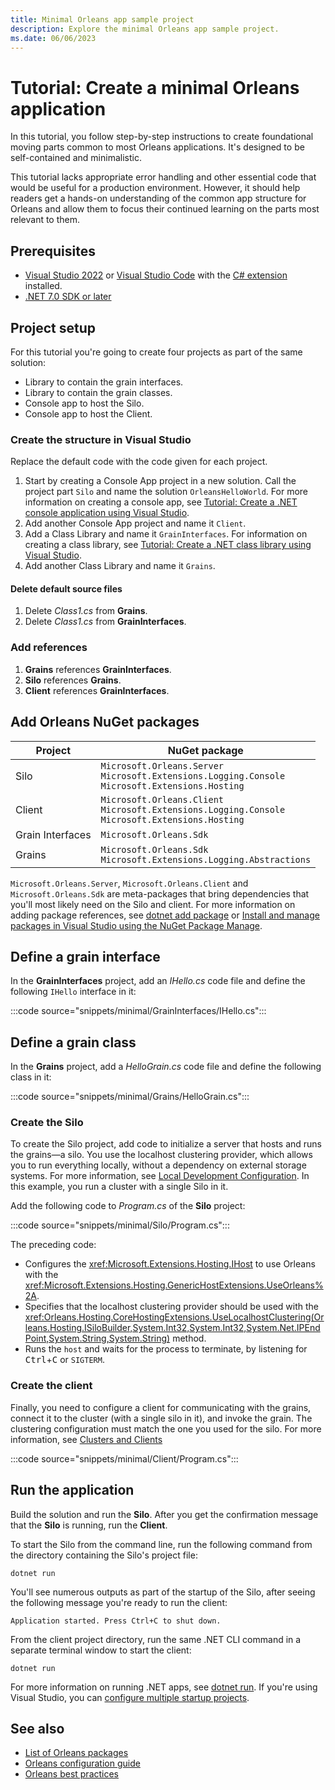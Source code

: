 ```yaml
---
title: Minimal Orleans app sample project
description: Explore the minimal Orleans app sample project.
ms.date: 06/06/2023
---
```


# Tutorial: Create a minimal Orleans application

In this tutorial, you follow step-by-step instructions to create foundational moving parts common to most Orleans applications. It's designed to be self-contained and minimalistic.

This tutorial lacks appropriate error handling and other essential code that would be useful for a production environment. However, it should help readers get a hands-on understanding of the common app structure for Orleans and allow them to focus their continued learning on the parts most relevant to them.

## Prerequisites

- [Visual Studio 2022](https://visualstudio.microsoft.com/downloads/) or [Visual Studio Code](https://code.visualstudio.com/download) with the [C# extension](https://marketplace.visualstudio.com/items?itemName=ms-dotnettools.csharp) installed.
- [.NET 7.0 SDK or later](https://dotnet.microsoft.com/download/dotnet/7.0)

## Project setup

For this tutorial you're going to create four projects as part of the same solution:

- Library to contain the grain interfaces.
- Library to contain the grain classes.
- Console app to host the Silo.
- Console app to host the Client.

### Create the structure in Visual Studio

Replace the default code with the code given for each project.

1. Start by creating a Console App project in a new solution. Call the project part `Silo` and name the solution `OrleansHelloWorld`. For more information on creating a console app, see [Tutorial: Create a .NET console application using Visual Studio](../../core/tutorials/with-visual-studio.md).
1. Add another Console App project and name it `Client`.
1. Add a Class Library and name it `GrainInterfaces`. For information on creating a class library, see [Tutorial: Create a .NET class library using Visual Studio](../../core/tutorials/library-with-visual-studio.md).
1. Add another Class Library and name it `Grains`.

#### Delete default source files

1. Delete _Class1.cs_ from **Grains**.
1. Delete _Class1.cs_ from **GrainInterfaces**.

### Add references

1. **Grains** references **GrainInterfaces**.
1. **Silo** references **Grains**.
1. **Client** references **GrainInterfaces**.

## Add Orleans NuGet packages

| Project | NuGet package |
|---|---|
| Silo | `Microsoft.Orleans.Server`<br>`Microsoft.Extensions.Logging.Console`<br>`Microsoft.Extensions.Hosting` |
| Client | `Microsoft.Orleans.Client`<br>`Microsoft.Extensions.Logging.Console`<br>`Microsoft.Extensions.Hosting` |
| Grain Interfaces | `Microsoft.Orleans.Sdk` |
| Grains | `Microsoft.Orleans.Sdk`<br>`Microsoft.Extensions.Logging.Abstractions` |

`Microsoft.Orleans.Server`, `Microsoft.Orleans.Client` and `Microsoft.Orleans.Sdk` are meta-packages that bring dependencies that you'll most likely need on the Silo and client. For more information on adding package references, see [dotnet add package](../../core/tools/dotnet-add-package.md) or [Install and manage packages in Visual Studio using the NuGet Package Manage](/nuget/consume-packages/install-use-packages-visual-studio).

## Define a grain interface

In the **GrainInterfaces** project, add an _IHello.cs_ code file and define the following `IHello` interface in it:

:::code source="snippets/minimal/GrainInterfaces/IHello.cs":::

## Define a grain class

In the **Grains** project, add a _HelloGrain.cs_ code file and define the following class in it:

:::code source="snippets/minimal/Grains/HelloGrain.cs":::

### Create the Silo

To create the Silo project, add code to initialize a server that hosts and runs the grains&mdash;a silo. You use the localhost clustering provider, which allows you to run everything locally, without a dependency on external storage systems. For more information, see [Local Development Configuration](../host/configuration-guide/local-development-configuration.md). In this example, you run a cluster with a single Silo in it.

Add the following code to _Program.cs_ of the **Silo** project:

:::code source="snippets/minimal/Silo/Program.cs":::

The preceding code:

- Configures the <xref:Microsoft.Extensions.Hosting.IHost> to use Orleans with the <xref:Microsoft.Extensions.Hosting.GenericHostExtensions.UseOrleans%2A>.
- Specifies that the localhost clustering provider should be used with the <xref:Orleans.Hosting.CoreHostingExtensions.UseLocalhostClustering(Orleans.Hosting.ISiloBuilder,System.Int32,System.Int32,System.Net.IPEndPoint,System.String,System.String)> method.
- Runs the `host` and waits for the process to terminate, by listening for <kbd>Ctrl</kbd>+<kbd>C</kbd> or `SIGTERM`.

### Create the client

Finally, you need to configure a client for communicating with the grains, connect it to the cluster (with a single silo in it), and invoke the grain. The clustering configuration must match the one you used for the silo. For more information, see [Clusters and Clients](../host/client.md)

:::code source="snippets/minimal/Client/Program.cs":::

## Run the application

Build the solution and run the **Silo**. After you get the confirmation message that the **Silo** is running, run the **Client**.

To start the Silo from the command line, run the following command from the directory containing the Silo's project file:

```dotnetcli
dotnet run
```

You'll see numerous outputs as part of the startup of the Silo, after seeing the following message you're ready to run the client:

```Output
Application started. Press Ctrl+C to shut down.
```

From the client project directory, run the same .NET CLI command in a separate terminal window to start the client:

```dotnetcli
dotnet run
```

For more information on running .NET apps, see [dotnet run](../../core/tools/dotnet-run.md). If you're using Visual Studio, you can [configure multiple startup projects](/visualstudio/ide/how-to-set-multiple-startup-projects).

## See also

- [List of Orleans packages](../resources/nuget-packages.md)
- [Orleans configuration guide](../host/configuration-guide/index.md)
- [Orleans best practices](https://www.microsoft.com/research/publication/orleans-best-practices)
